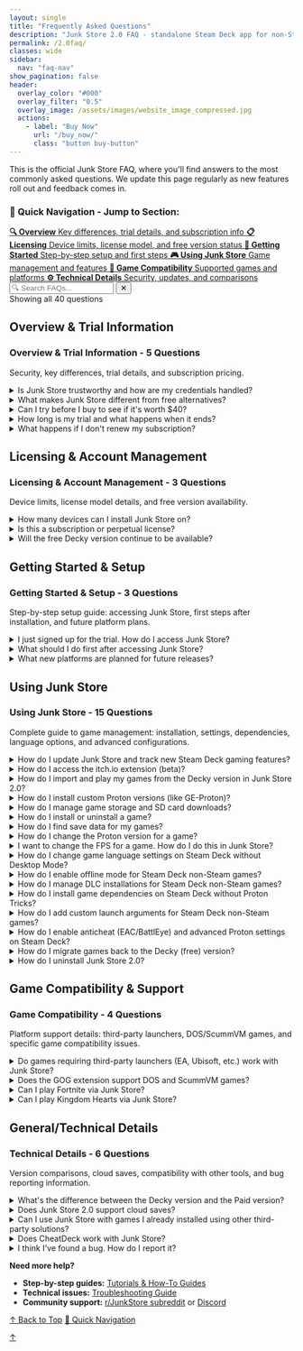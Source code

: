```yaml
---
layout: single
title: "Frequently Asked Questions"
description: "Junk Store 2.0 FAQ - standalone Steam Deck app for non-Steam games from Epic, GOG, Amazon & itch.io (beta). Features, pricing, trial info, and technical support."
permalink: /2.0faq/
classes: wide
sidebar:
  nav: "faq-nav"
show_pagination: false
header:
  overlay_color: "#000"
  overlay_filter: "0.5"
  overlay_image: /assets/images/website_image_compressed.jpg
  actions:
    - label: "Buy Now"
      url: "/buy_now/"
      class: "button buy-button"
---
```

<div id="top"></div>
<div class="spacer mt-4"></div>

This is the official Junk Store FAQ, where you'll find answers to the most commonly asked questions. We update this page regularly as new features roll out and feedback comes in.

<div class="faq-quick-nav">
  <h3>🧭 Quick Navigation - Jump to Section:</h3>
  <div class="nav-grid">
    <a href="#overview-trial" class="nav-card">
      <strong>🔍 Overview</strong>
      <span>Key differences, trial details, and subscription info</span>
    </a>
    <a href="#licensing-account-management" class="nav-card">
      <strong>📋 Licensing</strong>
      <span>Device limits, license model, and free version status</span>
    </a>
    <a href="#getting-started-setup" class="nav-card">
      <strong>🚀 Getting Started</strong>
      <span>Step-by-step setup and first steps</span>
    </a>
    <a href="#using-junk-store" class="nav-card">
      <strong>🎮 Using Junk Store</strong>
      <span>Game management and features</span>
    </a>
    <a href="#game-compatibility--support" class="nav-card">
      <strong>🎯 Game Compatibility</strong>
      <span>Supported games and platforms</span>
    </a>
    <a href="#generaltechnical-details" class="nav-card">
      <strong>⚙️ Technical Details</strong>
      <span>Security, updates, and comparisons</span>
    </a>
  </div>
</div>

<!-- FAQ Search Interface -->
<div class="faq-search-container">
  <div class="search-box">
    <input type="text" id="faq-search" placeholder="🔍 Search FAQs..." aria-label="Search FAQ questions">
    <button type="button" id="clear-search" class="clear-button" title="Clear search">✕</button>
  </div>
  <div class="search-results-info" id="search-info">Showing all 40 questions</div>
  <div class="no-results" id="no-results" style="display: none;">
    <p>No questions found matching your search. Try different keywords or browse all sections above.</p>
  </div>
</div>

<h2 id="overview-trial">Overview & Trial Information</h2>

<div class="section-summary">
  <h3>Overview & Trial Information - <span class="question-count">5 Questions</span></h3>
  <p>Security, key differences, trial details, and subscription pricing.</p>
</div>

<details class="faq-box" id="is-junk-store-trustworthy">
  <summary>Is Junk Store trustworthy and how are my credentials handled?</summary>
  <p></p>
    <strong>Yes, Junk Store is trustworthy.</strong> We prioritize user security and transparency in how we handle your gaming credentials.
  <br>
  <br>
    <strong>Credential Security:</strong>
    <ul>
      <li>🔒 <strong>No password storage:</strong> Junk Store never stores your Epic, GOG, Amazon, or itch.io (beta) passwords</li>
      <li>🎫 <strong>Token-based authentication:</strong> Uses secure login tokens provided by each platform</li>
      <li>💻 <strong>Local storage only:</strong> All tokens stored locally on your Steam Deck</li>
      <li>🔐 <strong>Standard OAuth flow:</strong> Same login method used by official store websites</li>
    </ul>
    <strong>Privacy Protection:</strong>
    <ul>
      <li>📊 <strong>No personal data collection:</strong> We don't collect or store personal information</li>
      <li>🎮 <strong>No game tracking:</strong> Your gaming habits aren't monitored or reported</li>
      <li>🛡️ <strong>Local operation:</strong> Most functionality works entirely offline</li>
    </ul>
    <strong>Technical Trust Factors:</strong>
    <ul>
      <li>✅ <strong>Established developer:</strong> Active in Steam Deck community since launch with well-established security credentials</li>
      <li>📈 <strong>Transparent development:</strong> Regular updates with clear changelogs</li>
      <li>🤝 <strong>Community support:</strong> Active Discord and Reddit communities</li>
      <li>🔧 <strong>Professional maintenance:</strong> Consistent updates and bug fixes</li>
    </ul>
    <strong>Bottom line:</strong> Junk Store is built to be as robust as possible following standard security practices. Your credentials are handled the same way as official store applications.
</details>

<details class="faq-box" id="what-makes-junk-store-different">
  <summary>What makes Junk Store different from free alternatives?</summary>
  <p></p>
    <strong>Junk Store is Steam Deck-specific software</strong> designed exclusively for handheld gaming workflows, while alternatives are general PC gaming tools adapted for Steam Deck.
  <br>
  <br>
    <strong>Key differences:</strong>
  <br>
  <br>
    <strong>1. Steam Deck Controller Navigation:</strong> Every interaction optimized for the full Steam Deck controller experience - analog sticks, D-pad, buttons, touchpads
  <br>
  <br>
    <strong>2. Game Mode Native:</strong> Works entirely within Game Mode - no desktop switching required to view libraries or install games
  <br>
  <br>
    <strong>3. Direct Launch:</strong> Games launch directly without nested launchers - no "launcher to launch a launcher to launch your game" complexity
  <br>
  <br>
    <strong>4. Unified Library:</strong> Epic, GOG, Amazon & itch.io (beta) games AND emulators integrated into your Steam library as if they were native Steam games
  <br>
  <br>
    <strong>5. Built-in Automation:</strong> Dependency management, artwork caching, and ROM downloads handled automatically
  <br>
  <br>
    If Desktop Mode workflows work for you, free alternatives are excellent choices. Junk Store focuses specifically on seamless Game Mode integration for users who prefer staying in the Steam ecosystem.
  <br>
  <br>
    <div class="text-center">
      <a href="https://portal.junkstore.xyz/" class="button buy-button" data-event="click" data-category="conversion" data-action="trial_signup" data-label="faq_page_bottom">Start Your 7-Day Free Trial</a>
    </div>
</details>

<details class="faq-box" id="can-i-try-before-buy">
  <summary>Can I try before I buy to see if it's worth $40?</summary>
  <p></p>
    <strong>Absolutely.</strong> Every Junk Store subscription includes a <strong>7-day free trial</strong> with full access to all features:
  <br>
  <br>
    <strong>Trial includes:</strong>
    <ul>
      <li>✅ Full Epic, GOG, Amazon & itch.io (beta) Games integration</li>
      <li>✅ Emulator setup and ROM management</li>
      <li>✅ Extension generator and custom store creation</li>
      <li>✅ All premium features (cloud saves, dependencies, automation)</li>
      <li>✅ Technical support via Discord</li>
    </ul>
    <strong>Trial recommendations:</strong>
    <ul>
      <li>🎯 Test with your existing game library — generate extensions for your owned games</li>
      <li>⚡ Try the automation features — let Junk Store set up several games automatically</li>
      <li>🎮 Use it exclusively in Game Mode — experience the workflow difference</li>
      <li>🔧 Experiment with advanced features — dependencies, custom extensions, emulators</li>
    </ul>
    <strong>No commitment:</strong> Cancel anytime during trial period for zero charges. If you cancel, you can still access the free Decky version for basic Epic Games support.
  <br>
  <br>
    <strong>Trial tip:</strong> Most users know within 2-3 days whether the convenience justifies the cost. The 7-day window gives you plenty of time to test real-world usage patterns.
</details>

<details class="faq-box" id="trial-length-what-happens">
  <summary>How long is my trial and what happens when it ends?</summary>
  <p></p>
    You get <strong>7 days free</strong> to try all features. During the trial, you have full access to Epic, GOG, Amazon & itch.io (beta) integration, emulator extension creation, and all premium features.
  <br>
  <br>
    After 7 days, if you don't subscribe, you'll lose access to the Junk Store 2.0 interface and games installed in the new version. You can reactivate anytime to restore full functionality.
</details>

<details class="faq-box" id="what-happens-no-renew">
  <summary>What happens if I don't renew my subscription?</summary>
  <p></p>
    <strong>You keep access to the version of Junk Store 2.0 you paid for.</strong> Everything continues working as normal, but you won't receive future updates.
  <br>
  <br>
    <strong>What continues working:</strong>
    <ul>
      <li>✅ All games installed through Junk Store 2.0 remain playable</li>
      <li>✅ Full Junk Store 2.0 functionality you paid for</li>
      <li>✅ Installing and managing games</li>
    </ul>
    <strong>What you won't get going forward:</strong>
    <ul>
      <li>❌ New software updates and features</li>
      <li>❌ Bug fixes and compatibility improvements</li>
      <li>❌ New game store integrations</li>
      <li>❌ Technical support</li>
    </ul>
    <strong>Important:</strong> Steam Deck/Valve updates may break functionality over time. Active subscriptions receive compatibility fixes to address these issues.
  <br>
  <br>
    <strong>Note:</strong> You can reactivate anytime to resume receiving updates and support.
</details>

<h2 id="licensing-account-management">Licensing & Account Management</h2>

<div class="section-summary">
  <h3>Licensing & Account Management - <span class="question-count">3 Questions</span></h3>
  <p>Device limits, license model details, and free version availability.</p>
</div>

<details class="faq-box" id="how-many-devices">
  <summary>How many devices can I install Junk Store on?</summary>
  <p></p>
    You can install Junk Store on up to <strong>five</strong> devices under a single license. We think this strikes a fair balance between flexibility and sustainability.
  <br>
  <br>
    <strong>Device management:</strong> Each installation counts toward your device limit when you first activate it. If you need to replace a device or reinstall, contact support for assistance with license transfers.
</details>

<details class="faq-box" id="subscription-or-perpetual">
  <summary>Is this a subscription or perpetual license?</summary>
  <p></p>
    Junk Store uses a perpetual license model with optional subscription updates. You own your software version forever, but updates require an active subscription.
  <br>
  <br>
    <strong>Junk Store uses perpetual licensing with subscription-based updates.</strong> This is different from both traditional subscription software and one-time purchase models.
  <br>
  <br>
    <strong>What requires active subscription:</strong>
    <ul>
      <li>🔄 Software updates and new features</li>
      <li>🛠️ Bug fixes and compatibility improvements</li>
      <li>🆕 New game store integrations</li>
      <li>💬 Technical support and troubleshooting</li>
    </ul>
    <strong>The reality of "permanent" ownership:</strong>
    <ul>
      <li>⚠️ <strong>Steam Deck OS updates</strong> may break functionality over time</li>
      <li>⚠️ <strong>Third-party dependencies</strong> may become outdated or incompatible</li>
    </ul>
    <strong>Our commitment to long-term stability:</strong>
    <ul>
      <li>🛠️ <strong>We're actively working</strong> to make Junk Store as stable as possible even after subscription cancellation</li>
      <li>🤝 <strong>Seeking Valve partnership:</strong> This complex task would be significantly easier with Valve's blessing and cooperation</li>
      <li>📦 <strong>Current approach:</strong> Game store changes continue working via updated flatpaks (free and open source) with publicly available manifests</li>
    </ul>
    <strong>Bottom line:</strong> While you technically "own" your version forever, the Steam Deck ecosystem evolves constantly. We're endeavoring to minimize breakage over time, but this is a big and complicated technical challenge that would benefit greatly from official Steam platform support.
</details>

<details class="faq-box" id="free-decky-available">
  <summary>Will the free Decky version continue to be available?</summary>
  <p></p>
    <strong>Yes.</strong> The open source Decky version remains available for the community, free to use and collaborate on.
  <br>
  <br>
    Junk Store 2.0 is completely separate software that doesn't share code with the open source version. Both versions can coexist, and you can choose what works best for your needs.
  <br>
  <br>
    <strong>Key difference:</strong> The free Decky version focuses on basic Epic Games support, while Junk Store 2.0 provides the complete Game Mode native experience across multiple platforms.
</details>

<h2 id="getting-started-setup">Getting Started & Setup</h2>

<div class="section-summary">
  <h3>Getting Started & Setup - <span class="question-count">3 Questions</span></h3>
  <p>Step-by-step setup guide: accessing Junk Store, first steps after installation, and future platform plans.</p>
</div>

<details class="faq-box" id="how-to-access-junk-store">
  <summary>I just signed up for the trial. How do I access Junk Store?</summary>
  <p></p>
    After installing Junk Store 2.0, you access it by pressing the <strong>Select</strong> button above the D-pad on your Steam Deck or <strong>Ctrl+3</strong> if using a PC. No need to switch to Desktop Mode or launch separate applications.
  <br>
  <br>
    This opens directly in Game Mode, giving you immediate access to your Epic, GOG, Amazon & itch.io (beta) game libraries.
</details>

<details class="faq-box" id="what-to-do-first">
  <summary>What should I do first after accessing Junk Store?</summary>
  <p></p>
  <ol>
    <li>Log into Junk Store</li>
    <li>Generate extensions for the platforms you want to use (Epic, GOG, Amazon, itch.io (beta))</li>
    <li>Log into your game store accounts when prompted</li>
    <li>Your existing libraries will automatically sync and appear in Junk Store</li>
    <li>Start installing games directly from Game Mode</li>
  </ol>
    The initial library sync can take a few minutes as Junk Store builds the database for each platform.
  <br><br>
    <strong>Try This During Your Trial:</strong>
    <ul>
      <li>🎯 Install 2-3 games  to see the automation difference</li>
      <li>⚡ Compare setup time vs Desktop Mode alternatives you've used</li>
      <li>🎮 Notice how everything stays in Game Mode without app switching</li>
    </ul>
    <strong>Most users know within 2-3 days if the convenience justifies the cost.</strong> The 7-day trial gives plenty of time to test real usage patterns.
  <br><br>
  <strong>📖 Need detailed setup instructions?</strong> Check out our <a href="/tutorials/install2.0/">Installation Tutorial</a>
</details>

<details class="faq-box" id="new-platforms-planned">
  <summary>What new platforms are planned for future releases?</summary>
  <p></p>
    <strong>Current platform support:</strong>
  <ul>
    <li>✅ <strong>Itch.io</strong> - Now available in beta</li>
  </ul>
    <strong>Planned platform support</strong> (pending successful launch and resources):
  <ul>
    <li>🎮 <strong>EA, Ubisoft, Battle.net</strong> - If technically viable</li>
    <li>🔧 <strong>Community extension sharing</strong> - User-created platform support</li>
  </ul>
    <strong>Development approach:</strong> Each new platform requires extensive testing and compatibility work. We prioritize stable, Game Mode native implementations over quick additions.
  <br>
  <br>
    <strong>Important:</strong> Base your purchase decision on current features, not future promises. New platforms will be added as development resources allow.
</details>

<h2 id="using-junk-store">Using Junk Store</h2>

<div class="section-summary">
  <h3>Using Junk Store - <span class="question-count">15 Questions</span></h3>
  <p>Complete guide to game management: installation, settings, dependencies, language options, and advanced configurations.</p>
</div>

<details class="faq-box" id="how-to-update-junk-store">
  <summary>How do I update Junk Store and track new Steam Deck gaming features?</summary>
  <p></p>
    Stay current with the latest Steam Deck non-Steam gaming improvements through our direct update system:
  <br>
  <br>
    <strong>Update Notifications:</strong> Join our <a href="https://discord.gg/6mRUhR6Teh" target="_blank">Discord</a> and follow our <strong>#version-2-updates</strong> channel for immediate update announcements.
  <br>
  <br>
    <strong>Update Channels:</strong>
  <ul>
    <li><strong>Stable:</strong> Recommended for most Steam Deck users</li>
    <li><strong>Test:</strong> Early access to hotfixes and new gaming features</li>
    <li><strong>Beta:</strong> SteamOS compatibility updates (use if on SteamOS beta)</li>
  </ul>
    <strong>Change Channels:</strong> Press <strong>Select</strong> → <strong>About</strong> → <strong>System</strong>. Choose channels for both Junk Store core and Extensions (where new platform support is added).
</details>

<details class="faq-box" id="how-to-access-itch-io-beta">
  <summary>How do I access the itch.io extension (beta)?</summary>
  <p></p>
    To access the itch.io extension currently in beta testing:
  <ol>
    <li>Change both your <strong>Build Channel</strong> and <strong>Extension Channel</strong> to <strong>Beta</strong></li>
    <li>Press <strong>Select button</strong> → <strong>About</strong> → <strong>System</strong> to access channel settings</li>
    <li>Check for updates in Junk Store</li>
    <li>Open the <strong>hamburger menu</strong> (☰) and select <strong>Extension Generator</strong></li>
    <li><strong>Download the itch.io extension</strong></li>
    <li> Click the 📥 <strong>Install</strong> button</li>
    <li> You should now see the <strong>itch.io tab</strong> in Junk Store - log into your account and start downloading games!</li>
  </ol>
    <strong>Important:</strong> Both channels must be set to Beta to access itch.io support. This ensures you have the latest core features and the beta extension system.
  <br>
  <br>
    <strong>Beta Status:</strong> itch.io support is actively being tested. Report any issues on our <a href="https://github.com/SDK-Innovation/JunkStoreBugs/issues" target="_blank">GitHub Issues page</a>.
</details>

<details class="faq-box" id="import-games-from-decky">
  <summary>How do I import and play my games from the Decky version in Junk Store 2.0?</summary>
  <p></p>
    <strong>Automatic Import:</strong> This happens automatically when you first install and launch Junk Store 2.0. Once you've generated the extensions (Epic and/or GOG), your games will sync across when you open each corresponding tab.
  <br>
  <br>
    <strong>Playing Imported Games:</strong> Yes, your games will work, but you'll need to <strong>Reset Launch Options</strong> for each game (found in the sliders menu on the game page). This only needs to be done once per game to fully migrate it to the new version.
  <br>
  <br>
    <strong>Note:</strong> The initial import process can take some time, as Junk Store is rebuilding the databases for each storefront.
  </details>


<details class="faq-box" data-advanced="true" id="install-custom-proton">
  <summary>How do I install custom Proton versions (like GE-Proton)?</summary>
  <p></p>
    To get GE-Proton or other custom Proton versions, use one of these tools:
  <ul>
    <li><strong>ProtonUp-QT</strong> — Download from the <strong>Discover Store</strong> (Desktop Mode)</li>
    <li><strong>Wine Cellar</strong> — Install from the <strong>Decky Plugin Store</strong> (if you have Decky)</li>
  </ul>
    After installation, download the latest <strong>GE-Proton</strong> release. You can then select it as a compatibility option when changing Proton versions (see "How do I change the Proton version for a game?" below).
    <br>
    <br>
    For detailed steps, see our <a href="{{ '/plugin_tutorials/' | relative_url }}">Plugin Tutorials</a> page.
</details>

<details class="faq-box" id="manage-game-storage">
  <summary>How do I manage game storage and SD card downloads?</summary>
  <p></p>
    <strong>Changing Download Location:</strong> You can set your preferred download location for each platform separately:
  <ul>
    <li>Go to the <strong>Epic</strong>, <strong>GOG</strong>, <strong>Amazon</strong>, or <strong>itch.io (beta)</strong> tab</li>
    <li>Click the <strong>⚙️ Gear icon</strong> to open settings</li>
    <li>Set your desired download path (e.g. your SD card directory)</li>
    <li>Press <kbd>X</kbd> to save your changes</li>
    <li>Repeat for each platform you want to configure</li>
  </ul>
    <strong>Moving Existing Games:</strong> Not currently supported. Moving installed games to SD card is a complex feature on our development roadmap. For now, games need to be stored on internal storage or an already-mounted drive.
</details>

<details class="faq-box" id="install-uninstall-game">
  <summary>How do I install or uninstall a game?</summary>
  <p></p>
  <strong>To install a game in Junk Store:</strong>
  <ul>
    <li>Open the game's page in Junk Store and click install.</li>
    <li>Games are added to the download queue - you can navigate away and continue using Junk Store while they install.</li>
  </ul>
  <strong>To uninstall a game in Junk Store:</strong>
  <ol>
    <li>Open the game's page in Junk Store.</li>
    <li>Open the <strong>☰ Slider menu</strong> and select <strong>Uninstall</strong>.</li>
    <li>
      Manually delete any leftover files to free up space:
      <ul>
        <li><strong>Epic:</strong> <code>~/Games/epic</code> or <code>/*your-SD-card*/Games/epic</code></li>
        <li><strong>GOG:</strong> <code>~/Games/gog</code> or <code>/*your-SD-card*/Games/gog</code></li>
        <li><strong>Amazon:</strong> <code>~/Games/amazon</code> or <code>/*your-SD-card*/Games/amazon</code></li>
      </ul>
    </li>
  </ol>
  <strong>Important:</strong> Uninstalling removes all local save data. To back up saves first, see "How do I find save data for my games?" below.
</details>

<details class="faq-box" data-advanced="true" id="find-save-data">
  <summary>How do I find save data for my games?</summary>
  <p></p>
  <ol>
    <li>
      Find the game's <strong>Steam ID</strong> at the bottom of its page in Junk Store.
    </li>
    <li>
      Navigate to the following path on your Steam Deck:<br>
      <code>~/.local/share/Steam/steamapps/compatdata/&lt;SteamID&gt;/pfx/drive_c/users/steamuser/</code>
    </li>
    <li>
      From there, follow the path used by your game. Here are some examples:
      <ul>
        <li><strong>Epic example:</strong> <code>Local Settings/Application Data/Dying Light/Saved</code></li>
        <li><strong>GOG example:</strong> <code>AppData/Roaming/Lonely Troops/Hero of the Kingdom II</code></li>
      </ul>
    </li>
  </ol>
    Each game may store saves in slightly different locations depending on how it was packaged or ported. Look under <code>AppData</code>, <code>Local Settings</code>, or <code>Documents</code> within the Steam compatibility prefix.
</details>

<details class="faq-box" id="change-proton-version">
  <summary>How do I change the Proton version for a game?</summary>
  <p></p>
    <strong>From Junk Store:</strong> Press <code>Y</code> to open the Steam shortcut, then click the gear icon ⚙️ → <strong>Properties</strong> → <strong>Compatibility</strong>.
  <br>
  <br>
    <strong>From Steam Library:</strong> Highlight the game, press the <strong>Start/Options</strong> button → <strong>Properties</strong> → <strong>Compatibility</strong>.
  <br>
  <br>
    Select your desired Proton version and relaunch the game. If you need custom versions like GE-Proton, see "How do I install custom Proton versions?" above.
</details>

<details class="faq-box" id="change-game-fps">
  <summary>I want to change the FPS for a game. How do I do this in Junk Store?</summary>
  <p></p>
    Just like with regular Steam games, you can change the FPS cap through the Quick Access Menu (QAM).
    <ul> 
      <li>Hit the <strong>three-dot button</strong> on your Deck to open the QAM</li>
      <li>Scroll to the performance tab</li>
      <li>Adjust the FPS, TDP, refresh rate, or any other performance settings from there.</li>
    </ul>
</details>

<details class="faq-box" id="change-game-language">
  <summary>How do I change game language settings on Steam Deck without Desktop Mode?</summary>
  <p></p>
    Change your Epic, GOG, or Amazon game language settings directly in Game Mode - no desktop switching required. There are two methods:
  <br><br>
  <strong>Method 1: Environment Variables (for individual games)</strong>
  <ul>
    <li>From the game page in Junk Store, click the <strong>⚙️ Settings menu</strong></li>
    <li>Select <strong>Game Configs</strong></li>
    <li>Change the dropdown to <strong>All</strong></li>
    <li>Click <strong>ENVIRONMENT</strong> dropdown</li>
    <li>Scroll to <strong>LANG</strong> and select your preferred language</li>
    <li>Press <kbd>X</kbd> to save changes</li>
  </ul>
  <strong>Method 2: Installation Settings (affects game installation language)</strong>
  <ul>
    <li>From the game page in Junk Store, click the <strong>⚙️ Settings menu</strong></li>
    <li>Access the installation settings and configure the language preference</li>
    <li>This will download and install the game with your selected language files</li>
    <li><strong>Note:</strong> If changing language after game installation, update the game from the ☰ Slider menu to pull in new language packs</li>
  </ul>
    Your game will launch in the selected language - all managed from Game Mode with no additional tools needed.
</details>

<details class="faq-box" id="enable-offline-mode">
  <summary>How do I enable offline mode for Steam Deck non-Steam games?</summary>
  <p></p>
    Set offline mode per individual game (improved from the global setting in free alternatives) directly in Game Mode:
  <ul>
    <li>From the game page in Junk Store, click the <strong>⚙️ Settings menu</strong></li>
    <li>Select <strong>Game Configs</strong></li>
    <li>Change the dropdown to <strong>All</strong></li>
    <li>Click <strong>ENVIRONMENT</strong> dropdown</li>
    <li>Find <strong>TOGGLE OFFLINE MODE</strong> and turn it on (blue = enabled)</li>
    <li>Press <kbd>X</kbd> to save changes</li>
  </ul>
    Your Epic, GOG, or Amazon games that support offline play will now work without internet connection.
</details>

<details class="faq-box" id="manage-dlc-installations">
  <summary>How do I manage DLC installations for Steam Deck non-Steam games?</summary>
  <p></p>
    Control which DLCs install for your Epic and GOG games without leaving Game Mode:
  <ul>
    <li>From the game page in Junk Store, click the <strong>⚙️ Settings menu</strong></li>
    <li>Select <strong>Installation</strong></li>
    <li>Click <strong>DLC</strong></li>
    <li>Toggle DLCs on/off (blue = will install, grey = won't install)</li>
    <li>Press <kbd>X</kbd> to save changes</li>
  </ul>
    <strong>Timing:</strong> Configure before installation to download only wanted DLCs, or update existing games to add/remove DLC content. No external tools or desktop switching required.
</details>

<details class="faq-box" data-advanced="true" id="install-game-dependencies">
  <summary>How do I install game dependencies on Steam Deck without Proton Tricks?</summary>
  <p></p>
    Junk Store includes built-in dependency management for common gaming requirements - no third-party tools needed:
  <ul>
    <li>From the game page in Junk Store, click the <strong>⚙️ Settings menu</strong></li>
    <li>Select <strong>Installation</strong></li>
    <li>Set dropdown to <strong>Expert</strong> mode</li>
    <li>Click <strong>Dependencies</strong></li>
    <li>Toggle needed dependencies on (blue = will install)</li>
    <li>Press <kbd>X</kbd> to save changes</li>
  </ul>
    <strong>Coverage:</strong> Handles most common game dependencies. For rare or game-specific requirements not listed, you may still need external tools. Install before or after game installation as needed.
</details>


<details class="faq-box" data-advanced="true" id="add-custom-launch-arguments">
  <summary>How do I add custom launch arguments for Steam Deck non-Steam games?</summary>
  <p></p>
    Add advanced launch parameters for Epic, GOG, and Amazon games using Junk Store's built-in text editor:
  <ul>
    <li>From the game page in Junk Store, click the <strong>⚙️ Settings menu</strong></li>
    <li>Select <strong>PROTON</strong></li>
    <li>Set dropdown to <strong>Expert</strong> or higher</li>
    <li>Click <strong>ADVANCED</strong></li>
    <li>Navigate to <strong>Additional Variables</strong> or <strong>Additional Arguments</strong> field</li>
    <li>Press <kbd>Y</kbd> to open the text editor</li>
    <li>Press <kbd>A</kbd> to open keyboard and type arguments</li>
    <li>Press <kbd>X</kbd> to save changes</li>
  </ul>
    All custom arguments are applied automatically when launching games - no manual Steam shortcut editing required.
</details>

<details class="faq-box" data-advanced="true" id="enable-anticheat-settings">
  <summary>How do I enable anticheat (EAC/BattlEye) and advanced Proton settings on Steam Deck?</summary>
  <p></p>
    Configure anticheat runtimes and Proton performance settings for your non-Steam games directly in Game Mode:
  <ul>
    <li>From the game page in Junk Store, click the <strong>⚙️ Settings menu</strong></li>
    <li>Select <strong>PROTON</strong></li>
    <li>Toggle required settings: <strong>EAC</strong>, <strong>BattlEye</strong>, <strong>VKD3</strong>, <strong>ESYNC</strong>, <strong>FSYNC</strong></li>
    <li>Adjust <strong>Frame Rate</strong>, <strong>FSR strength</strong>, and other performance options</li>
    <li>Press <kbd>X</kbd> to save changes</li>
  </ul>
    <strong>Advanced Options:</strong> Extensive configuration available for power users who want to optimize Epic, GOG, and Amazon game performance without leaving the handheld interface.
</details>

<details class="faq-box" id="migrate-games-to-decky">
  <summary>How do I migrate games back to the Decky (free) version?</summary>
  <p></p>
    <strong>It depends on when the games were originally installed:</strong>
    <br>
    <br>
    <strong>✅ Games originally from Decky version:</strong> These CAN be migrated back. For already installed games, open the game page in Junk Store and use <strong>Reset Launch Options</strong> from the sliders menu. This completes the migration back to Decky compatibility.
    <br>
    <br>
    <strong>❌ Games newly installed in Junk Store 2.0:</strong> These cannot be migrated back to Decky due to different install paths and configuration systems.
    <br>
    <br>
    <strong>For games newly installed in 2.0 that you want to keep:</strong>
    <ul>
      <li>Back up your save files for any games you plan to keep playing</li>
      <li>Manually uninstall games installed via the new version before your trial expires (to free up space)</li>
      <li>Reinstall those games using the Decky version</li>
      <li>Restore your game saves manually</li>
    </ul>
     <strong>Tip:</strong> Complete this process before your trial ends — otherwise, you may lose access and the games will still occupy storage.
</details>

<details class="faq-box" id="uninstall-junk-store">
  <summary>How do I uninstall Junk Store 2.0?</summary>
  <p></p>
    Before uninstalling, complete the migration process outlined in "How do I migrate games back to the Decky version?" above to preserve your games and saves.
  <br>
  <br>
    Once migration is complete, run the uninstall script in konsole:
    <code>~/.local/share/junkstore/uninstall.sh</code>
</details>

<h2 id="game-compatibility--support">Game Compatibility & Support</h2>

<div class="section-summary">
  <h3>Game Compatibility - <span class="question-count">4 Questions</span></h3>
  <p>Platform support details: third-party launchers, DOS/ScummVM games, and specific game compatibility issues.</p>
</div>

<details class="faq-box" id="third-party-launchers">
  <summary>Do games requiring third-party launchers (EA, Ubisoft, etc.) work with Junk Store?</summary>
  <p></p>
    <strong>EA Games:</strong> No, EA games are not supported. They require the EA Launcher, which isn't integrated with Junk Store. EA titles will not appear in your Epic Games library when accessed through Junk Store.
  <br>
  <br>
    <strong>Ubisoft Games:</strong> It's complicated. Some Ubisoft titles appear in your Epic library, while others don't. The Ubisoft Launcher is not officially supported, but some users have successfully installed it manually and run select games.
  <br>
  <br>
    <strong>Other Third-Party Launchers:</strong> Not currently supported. While Legendary has limited support, this feature isn't implemented in Junk Store yet. You can attempt manual setup via CLI or modify the extension script.
  <br>
  <br>
    📋 <strong>Check specific games:</strong> Visit our <a href="/tested-games/">Games Tested table</a> to see compatibility status and any workarounds for specific titles.
</details>

<details class="faq-box" id="gog-dos-scummvm-support">
  <summary>Does the GOG extension support DOS and ScummVM games?</summary>
  <p></p>
    <strong>Yes.</strong> In Junk Store 2.0, both <strong>DOS</strong> and <strong>ScummVM</strong> games downloaded via GOG are supported.
  <br>
  <br>
    These games will automatically launch using the <strong>Flatpak versions</strong> of <code>ScummVM</code> and <code>DosBox</code> once installed.
  </details>

<details class="faq-box" id="play-fortnite">
  <summary>Can I play Fortnite via Junk Store?</summary>
  <p></p>
    <strong>No.</strong> Epic Games does not support Fortnite on Linux due to anti-cheat limitations.
  <br>
  <br>
    To play Fortnite on a Steam Deck or Linux system, you will need to either:
    <ul>
      <li>Dual-boot Windows</li>
      <li>Use a cloud gaming or streaming service</li>
    </ul>
    More info: <a href="https://www.theverge.com/2022/2/8/22923163/fortnite-steam-deck-update-epic-tim-sweeney" target="_blank" rel="noopener">The Verge article</a>
</details>

<details class="faq-box" id="play-kingdom-hearts">
  <summary>Can I play Kingdom Hearts via Junk Store?</summary>
   <p></p>
    Kingdom Hearts has known compatibility issues on Linux, and this isn't specific to Junk Store. We haven't been able to test it ourselves as we don't own a copy, so we can't provide official support or recommendations at this time.
  <br>
  <br>
    📋 <strong>Check our testing:</strong> Visit our <a href="/tested-games/">Games Tested table</a> to see if Kingdom Hearts titles have been tested and any compatibility notes.
</details>


<h2 id="generaltechnical-details">General/Technical Details</h2>

<div class="section-summary">
  <h3>Technical Details - <span class="question-count">6 Questions</span></h3>
  <p>Version comparisons, cloud saves, compatibility with other tools, and bug reporting information.</p>
</div>

<details class="faq-box" id="decky-vs-paid-version">
  <summary>What's the difference between the Decky version and the Paid version?</summary>
  <p></p>
    The Decky version is free and open source, designed to run via the Decky Loader. The Paid version includes extra convenience features and doesn't require Decky to run.
  <br>
  <br>
  <strong>📊 For detailed feature comparison:</strong> <a href="/comparison/">View Complete Comparison Chart</a>
</details>


<details class="faq-box" id="cloud-saves-support">
  <summary>Does Junk Store 2.0 support cloud saves?</summary>
  <p></p>
    Junk Store 2.0 currently offers <strong>experimental cloud save support</strong> for <strong>Epic</strong> and <strong>GOG</strong>. However, this feature is intended only for advanced users who understand and accept the risks involved — including the potential for save data loss.
  <br>
  <br>
    <strong>Important:</strong> We do <em>not</em> offer technical support for issues related to cloud saves at this time. If you choose to enable it, please make sure you're confident in your ability to troubleshoot and back up your save data manually if needed.
  <br>
  <br>
    <strong>Note:</strong> Not all games from either platform support cloud saves.
</details>


<details class="faq-box" id="use-with-existing-games">
  <summary>Can I use Junk Store with games I already installed using other third-party solutions?</summary>
  <p></p>
    <strong>No.</strong> Junk Store manages its own installations and environment. Games installed through other launchers are not recognized or managed by Junk Store.
  <br>
  <br>
      If you want to use Junk Store to manage a game, you'll need to install it again through Junk Store directly.
 </details>

<details class="faq-box" data-advanced="true" id="cheatdeck-compatibility">
  <summary>Does CheatDeck work with Junk Store?</summary>
  <p></p>
    <strong>Not reliably.</strong> Epic Games launch options are very sensitive, and tools like CheatDeck often conflict with Junk Store's custom launch configuration. We've spent many hours fine-tuning this setup, so use CheatDeck at your own risk.
  <br>
  <br>
    That said, our extension scripts are user accessible and can be modified.
  </details>

<details class="faq-box" id="report-bug">
  <summary>I think I've found a bug. How do I report it?</summary>
  <p></p>
    We really appreciate bug reports! Like you, we want Junk Store to just work—so if you come across a bug, please let us know. If we don't know about it, we can't fix it.
  <br>
  <br>
    <strong>Submit bugs on GitHub so we can track them properly:</strong> <a href="https://github.com/SDK-Innovation/JunkStoreBugs/issues/new" target="_blank" rel="noopener">Submit a bug report</a>
  <br>
  <br>
    You'll need a GitHub account to submit an issue. It's free to create one if you don't already have it.
  <br>
  <br>
    <strong>Note:</strong> Bug reports aren't support tickets. If you need help or aren't sure if it's a bug, please ask in our <a href="https://discord.gg/6mRUhR6Teh" target="_blank" rel="noopener">Discord server</a> first.
</details>

**Need more help?** 
- **Step-by-step guides:** [Tutorials & How-To Guides](/2.0tutorials/) 
- **Technical issues:** [Troubleshooting Guide](/2.0troubleshooting/)
- **Community support:** [r/JunkStore subreddit](https://www.reddit.com/r/JunkStore/) or [Discord](https://discord.gg/6mRUhR6Teh)

<!-- Final navigation - Back to top buttons -->
<div class="section-end">
  <a href="#top" class="back-to-top">↑ Back to Top</a>
  <a href="#" onclick="document.querySelector('.faq-quick-nav').scrollIntoView({behavior: 'smooth'}); return false;" class="back-to-nav">🧭 Quick Navigation</a>
</div>

<!-- Mobile floating action button -->
<a href="#top" class="faq-mobile-fab" id="mobile-fab">↑</a>

<style>
.faq-anchor {
  background: none;
  border: none;
  cursor: pointer;
  font-size: 0.8em;
  margin-left: 8px;
  opacity: 0.5;
  transition: opacity 0.2s ease;
  text-decoration: none;
  color: inherit;
}

.faq-anchor:hover {
  opacity: 1;
}

.faq-box summary:hover .faq-anchor {
  opacity: 0.8;
}

.copy-success {
  position: fixed;
  top: 20px;
  right: 20px;
  background: #10b981;
  color: white;
  padding: 12px 16px;
  border-radius: 6px;
  z-index: 9999;
  animation: fadeInOut 3s ease-in-out;
}

@keyframes fadeInOut {
  0% { opacity: 0; transform: translateY(-10px); }
  15% { opacity: 1; transform: translateY(0); }
  85% { opacity: 1; transform: translateY(0); }
  100% { opacity: 0; transform: translateY(-10px); }
}
</style>

<script>
// Copy FAQ link function
function copyFAQLink(questionId) {
  const url = window.location.origin + window.location.pathname + '#' + questionId;
  
  // Show notification helper
  function showNotification(message, isError = false) {
    const notification = document.createElement('div');
    notification.className = 'copy-success';
    notification.style.background = isError ? '#ef4444' : '#10b981';
    notification.textContent = message;
    document.body.appendChild(notification);
    
    setTimeout(() => {
      if (document.body.contains(notification)) {
        document.body.removeChild(notification);
      }
    }, 3000);
  }
  
  // Try modern clipboard API first
  if (navigator.clipboard && window.isSecureContext) {
    navigator.clipboard.writeText(url).then(() => {
      showNotification('Link copied to clipboard!');
    }).catch((err) => {
      console.warn('Clipboard API failed:', err);
      fallbackCopy();
    });
  } else {
    fallbackCopy();
  }
  
  // Fallback copy method
  function fallbackCopy() {
    try {
      // Create temporary textarea
      const textArea = document.createElement('textarea');
      textArea.value = url;
      textArea.style.position = 'fixed';
      textArea.style.left = '-9999px';
      textArea.style.top = '-9999px';
      textArea.setAttribute('readonly', '');
      document.body.appendChild(textArea);
      
      // Select and copy
      textArea.focus();
      textArea.select();
      textArea.setSelectionRange(0, 99999); // For mobile
      
      const successful = document.execCommand('copy');
      document.body.removeChild(textArea);
      
      if (successful) {
        showNotification('Link copied to clipboard!');
      } else {
        showNotification('Copy failed - please copy manually: ' + url, true);
      }
    } catch (err) {
      console.error('Copy failed:', err);
      showNotification('Copy failed - please copy manually: ' + url, true);
    }
  }
}

// Show/hide mobile FAB based on scroll position
window.addEventListener('scroll', function() {
  const fab = document.getElementById('mobile-fab');
  if (window.scrollY > 300) {
    fab.classList.add('visible');
  } else {
    fab.classList.remove('visible');
  }
});

// Load fuzzy search component
const fuzzySearchScript = document.createElement('script');
fuzzySearchScript.src = '{{ "/assets/js/fuzzy-search.js" | relative_url }}';
document.head.appendChild(fuzzySearchScript);

// FAQ Search Functionality
document.addEventListener('DOMContentLoaded', function() {
  const searchInput = document.getElementById('faq-search');
  const clearButton = document.getElementById('clear-search');
  const searchInfo = document.getElementById('search-info');
  const noResults = document.getElementById('no-results');
  const faqBoxes = document.querySelectorAll('.faq-box');
  const sectionSummaries = document.querySelectorAll('.section-summary');
  
  let totalQuestions = faqBoxes.length;
  
  // Initialize fuzzy search when available
  let fuzzySearch = null;
  setTimeout(() => {
    if (window.FuzzySearch) {
      fuzzySearch = new window.FuzzySearch({
        maxSuggestions: 3,
        minSearchLength: 3
      });
    }
  }, 100);
  
  // Extract searchable text from FAQ questions
  const faqQuestions = Array.from(faqBoxes).map(box => {
    const summary = box.querySelector('summary');
    return summary ? summary.textContent.trim() : '';
  }).filter(text => text.length > 0);
  
  function highlightText(text, searchTerm) {
    if (!searchTerm) return text;
    const regex = new RegExp(`(${searchTerm.replace(/[.*+?^${}()|[\]\\]/g, '\\$&')})`, 'gi');
    return text.replace(regex, '<span class="search-highlight">$1</span>');
  }
  
  function removeHighlights(element) {
    const highlights = element.querySelectorAll('.search-highlight');
    highlights.forEach(highlight => {
      highlight.outerHTML = highlight.innerHTML;
    });
  }
  
  function searchFAQs() {
    const searchTerm = searchInput.value.trim().toLowerCase();
    let visibleCount = 0;
    
    // Clear previous highlights
    faqBoxes.forEach(box => removeHighlights(box));
    
    if (searchTerm === '') {
      // Show all questions
      faqBoxes.forEach(box => {
        box.style.display = 'block';
        visibleCount++;
      });
      sectionSummaries.forEach(summary => summary.style.display = 'block');
      noResults.style.display = 'none';
      clearButton.style.display = 'none';
    } else {
      // Search and filter
      faqBoxes.forEach(box => {
        const summary = box.querySelector('summary');
        const content = box.querySelector('p, ul, ol, div');
        
        const summaryText = summary ? summary.textContent.toLowerCase() : '';
        const contentText = content ? content.textContent.toLowerCase() : '';
        
        if (summaryText.includes(searchTerm) || contentText.includes(searchTerm)) {
          box.style.display = 'block';
          visibleCount++;
          
          // Simple highlighting - avoid HTML mangling by working with plain text only
          if (summary && summaryText.includes(searchTerm)) {
            const originalText = summary.textContent;
            const escapedTerm = searchTerm.replace(/[.*+?^${}()|[\\]\\\\]/g, '\\\\$&');
            const regex = new RegExp(`(${escapedTerm})`, 'gi');
            summary.innerHTML = originalText.replace(regex, '<span class="search-highlight">$1</span>');
          }
        } else {
          box.style.display = 'none';
        }
      });
      
      // Hide section summaries during search
      sectionSummaries.forEach(summary => summary.style.display = 'none');
      clearButton.style.display = 'inline-block';
    }
    
    // Show fuzzy suggestions if no results found and fuzzy search is available
    if (fuzzySearch && visibleCount === 0 && searchTerm.length >= 3) {
      fuzzySearch.hideSuggestions(); // Clear any existing suggestions
      const suggestions = fuzzySearch.findSuggestions(searchTerm, faqQuestions);
      if (suggestions.length > 0) {
        const container = document.querySelector('.faq-search-container');
        fuzzySearch.showSuggestions(searchTerm, suggestions, container, (suggestion) => {
          searchInput.value = suggestion;
          searchFAQs();
        });
      }
    } else if (fuzzySearch) {
      fuzzySearch.hideSuggestions();
    }
    
    // Update results info
    if (visibleCount === 0 && searchTerm !== '') {
      searchInfo.textContent = 'No results found';
      noResults.style.display = 'block';
    } else if (searchTerm === '') {
      searchInfo.textContent = `Showing all ${totalQuestions} questions`;
      noResults.style.display = 'none';
    } else {
      searchInfo.textContent = `Showing ${visibleCount} of ${totalQuestions} questions`;
      noResults.style.display = 'none';
    }
  }
  
  function clearSearch() {
    searchInput.value = '';
    if (fuzzySearch) {
      fuzzySearch.hideSuggestions();
    }
    searchFAQs();
    searchInput.focus();
  }
  
  // Event listeners
  searchInput.addEventListener('input', searchFAQs);
  searchInput.addEventListener('keyup', function(e) {
    if (e.key === 'Escape') {
      clearSearch();
    }
  });
  
  clearButton.addEventListener('click', clearSearch);
  
  // Initialize
  searchInfo.textContent = `Showing all ${totalQuestions} questions`;
  
  // Handle direct links to FAQ items
  function openLinkedFAQ() {
    if (window.location.hash) {
      const targetId = window.location.hash.substring(1);
      const targetElement = document.getElementById(targetId);
      if (targetElement && targetElement.tagName === 'DETAILS') {
        targetElement.open = true;
        // Scroll to the element with some offset for better visibility
        setTimeout(() => {
          targetElement.scrollIntoView({ behavior: 'smooth', block: 'center' });
          // Add temporary highlight
          targetElement.style.boxShadow = '0 0 10px rgba(59, 130, 246, 0.5)';
          setTimeout(() => {
            targetElement.style.boxShadow = '';
          }, 3000);
        }, 100);
      }
    }
  }
  
  // Add anchor buttons to all FAQ questions
  function addAnchorButtons() {
    const faqBoxes = document.querySelectorAll('.faq-box[id]');
    faqBoxes.forEach(box => {
      const summary = box.querySelector('summary');
      const id = box.getAttribute('id');
      if (summary && id && !summary.querySelector('.faq-anchor')) {
        const anchorButton = document.createElement('button');
        anchorButton.className = 'faq-anchor';
        anchorButton.setAttribute('onclick', `copyFAQLink('${id}')`);
        anchorButton.setAttribute('title', 'Copy link to this question');
        anchorButton.innerHTML = '🔗';
        summary.appendChild(document.createTextNode(' '));
        summary.appendChild(anchorButton);
      }
    });
  }
  
  // Run on page load and hash change
  addAnchorButtons();
  openLinkedFAQ();
  window.addEventListener('hashchange', openLinkedFAQ);
});
</script>